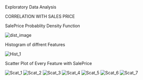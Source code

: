 Exploratory Data Analysis

CORRELATION WITH SALES PRICE

SalePrice Probablity Density Function

![dist_image](https://user-images.githubusercontent.com/109108274/183962915-d580530c-66ca-48df-a749-b9d208466996.png)

Histogram of diffrent Features

![Hist_1](https://user-images.githubusercontent.com/109108274/183964506-7fec3d63-de41-4149-99a9-e38b7a411aa3.png)

Scatter Plot of Every Feature with SalePrice

![Scat_1](https://user-images.githubusercontent.com/109108274/183965926-a20c6c33-5afc-4366-9478-9619ad546cbd.png)
![Scat_2](https://user-images.githubusercontent.com/109108274/183965985-3af7f13b-7624-4984-b5c1-58274e011975.png)
![Scat_3](https://user-images.githubusercontent.com/109108274/183965989-abb64e21-ca37-4791-96de-49f578b190eb.png)
![Scat_4](https://user-images.githubusercontent.com/109108274/183965991-cd391472-c9b4-4d7c-b460-679c5d7338a6.png)
![Scat_5](https://user-images.githubusercontent.com/109108274/183965997-f8c07408-e4df-489c-94ac-7e2ae6ffacde.png)
![Scat_6](https://user-images.githubusercontent.com/109108274/183966000-a7c94e21-b835-42f1-8c97-3527938758c6.png)
![Scat_7](https://user-images.githubusercontent.com/109108274/183966004-291e19bd-0046-458a-849c-57ce7f88b79c.png)

